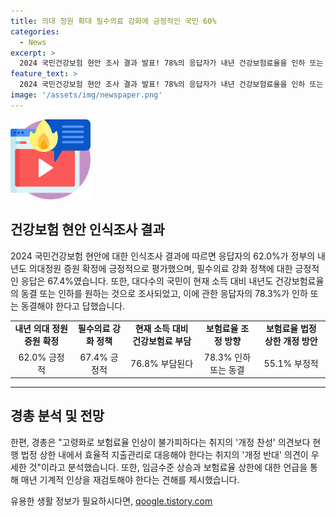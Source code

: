 ```yaml
---
title: 의대 정원 확대 필수의료 강화에 긍정적인 국민 60% 
categories:
  - News
excerpt: >
  2024 국민건강보험 현안 조사 결과 발표! 78%의 응답자가 내년 건강보험료율을 인하 또는 동결해야 한다고 답했다. 경총은 62%가 의대정원 증원에 긍정적이고, 67.4%가 필수의료 강화 정책을 긍정적으로 평가했다고 밝혔다. 또한 대다수가 건강보험료 부담 수준이 한계에 달해 동결 또는 인하를 원하며, 보험료율을 인상하는 것에 대해 부정적인 의견이 55.1%였다. 경총은 보험료율 조정 패러다임을 전면 재검토해야 한다고 강조했다. 
feature_text: >
  2024 국민건강보험 현안 조사 결과 발표! 78%의 응답자가 내년 건강보험료율을 인하 또는 동결해야 한다고 답했다. 경총은 62%가 의대정원 증원에 긍정적이고, 67.4%가 필수의료 강화 정책을 긍정적으로 평가했다고 밝혔다. 또한 대다수가 건강보험료 부담 수준이 한계에 달해 동결 또는 인하를 원하며, 보험료율을 인상하는 것에 대해 부정적인 의견이 55.1%였다. 경총은 보험료율 조정 패러다임을 전면 재검토해야 한다고 강조했다. 
image: '/assets/img/newspaper.png'
---
```


<p><img src="/assets/img/news.png" alt="rentncar 속보" /></p>

<h2 data-ke-size="size26">건강보험 현안 인식조사 결과</h2>

<p data-ke-size="size16">2024 국민건강보험 현안에 대한 인식조사 결과에 따르면 응답자의 62.0%가 정부의 내년도 의대정원 증원 확정에 긍정적으로 평가했으며, 필수의료 강화 정책에 대한 긍정적인 응답은 67.4%였습니다. 또한, 대다수의 국민이 현재 소득 대비 내년도 건강보험료율의 동결 또는 인하를 원하는 것으로 조사되었고, 이에 관한 응답자의 78.3%가 인하 또는 동결해야 한다고 답했습니다.</p>

<table>
    <tr>
        <td style="text-align: center; height: 17px;"><b>내년 의대 정원 증원 확정</b></td>
        <td style="text-align: center; height: 17px;"><b>필수의료 강화 정책</b></td>
        <td style="text-align: center; height: 17px;"><b>현재 소득 대비 건강보험료 부담</b></td>
        <td style="text-align: center; height: 17px;"><b>보험료율 조정 방향</b></td>
        <td style="text-align: center; height: 17px;"><b>보험료율 법정 상한 개정 방안</b></td>
    </tr>
    <tr>
        <td style="text-align: center; height: 17px;">62.0% 긍정적</td>
        <td style="text-align: center; height: 17px;">67.4% 긍정적</td>
        <td style="text-align: center; height: 17px;">76.8% 부담된다</td>
        <td style="text-align: center; height: 17px;">78.3% 인하 또는 동결</td>
        <td style="text-align: center; height: 17px;">55.1% 부정적</td>
    </tr>
</table>

<hr>

<h2 data-ke-size="size26">경총 분석 및 전망</h2>

<p data-ke-size="size16">한편, 경총은 "고령화로 보험료율 인상이 불가피하다는 취지의 '개정 찬성' 의견보다 현행 법정 상한 내에서 효율적 지출관리로 대응해야 한다는 취지의 '개정 반대' 의견이 우세한 것"이라고 분석했습니다. 또한, 임금수준 상승과 보험료율 상한에 대한 언급을 통해 매년 기계적 인상을 재검토해야 한다는 견해를 제시했습니다.</p>
유용한 생활 정보가 필요하시다면, <a href="https://qoogle.tistory.com" rel="dofollow">qoogle.tistory.com</a>


